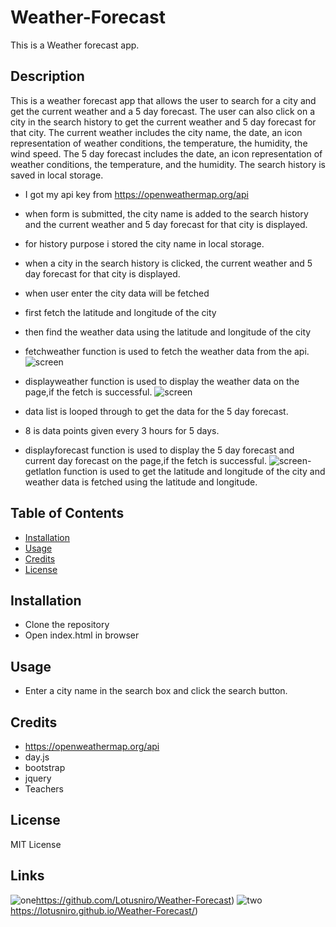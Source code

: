 # Weather-Forecast
This is a  Weather forecast app.

## Description
This is a weather forecast app that allows the user to search for a city and get the current weather and a 5 day forecast. The user can also click on a city in the search history to get the current weather and 5 day forecast for that city. The current weather includes the city name, the date, an icon representation of weather conditions, the temperature, the humidity, the wind speed. The 5 day forecast includes the date, an icon representation of weather conditions, the temperature, and the humidity. The search history is saved in local storage.

- I got my api key from https://openweathermap.org/api

- when form is submitted, the city name is added to the search history and the current weather and 5 day forecast for that city is displayed.
- for history purpose i stored the city name in local storage.
- when a city in the search history is clicked, the current weather and 5 day forecast for that city is displayed.
- when user enter the city data will be fetched
- first fetch the latitude and longitude of the city
- then find the weather data using the latitude and longitude of the city




- fetchweather function is used to fetch the weather data from the api.
  ![screen
](https://github.com/Lotusniro/Weather-Forecast/blob/main/starter/screenshots/Screenshot%202024-01-27%20at%2010.26.51.png)
- displayweather function is used to display the weather data on the page,if the fetch is successful.
  ![screen
](https://github.com/Lotusniro/Weather-Forecast/blob/main/starter/screenshots/Screenshot%202024-01-27%20at%2010.27.17.png)
- data list is looped through to get the data for the 5 day forecast.
- 8 is data points given every 3 hours for 5 days.
- displayforecast function is used to display the 5 day forecast and current day forecast on the page,if the fetch is successful.
  ![screen
](https://github.com/Lotusniro/Weather-Forecast/blob/main/starter/screenshots/Screenshot%202024-01-27%20at%2010.27.56.png)- getlatlon function is used to get the latitude and longitude of the city and weather data is fetched using the latitude and longitude.


## Table of Contents
* [Installation](#installation)
* [Usage](#usage)
* [Credits](#credits)
* [License](#license)


## Installation
- Clone the repository
- Open index.html in browser

## Usage
- Enter a city name in the search box and click the search button.

## Credits
- https://openweathermap.org/api
- day.js
- bootstrap
- jquery
- Teachers

## License
MIT License

## Links
![one
](https://github.com/Lotusniro/Weather-Forecast)https://github.com/Lotusniro/Weather-Forecast)
![two
](https://lotusniro.github.io/Weather-Forecast/)https://lotusniro.github.io/Weather-Forecast/)

